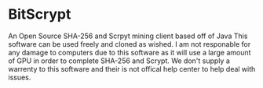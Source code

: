 BitScrypt
=========

An Open Source SHA-256 and Scrpyt mining client based off of Java
This software can be used freely and cloned as wished. I am not responable for any damage to computers due to this software as it will use a large amount of GPU in order to complete SHA-256 and Scrypt. We don't supply a warrenty to this software and their is not offical help center to help deal with issues.

